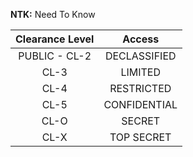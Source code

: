 **NTK:** Need To Know

| **Clearance Level** | **Access** |
|:---:|:---:|
| PUBLIC - CL-2 | DECLASSIFIED |
| CL-3 | LIMITED |
| CL-4 | RESTRICTED |
| CL-5 | CONFIDENTIAL |
| CL-O | SECRET |
| CL-X | TOP SECRET |